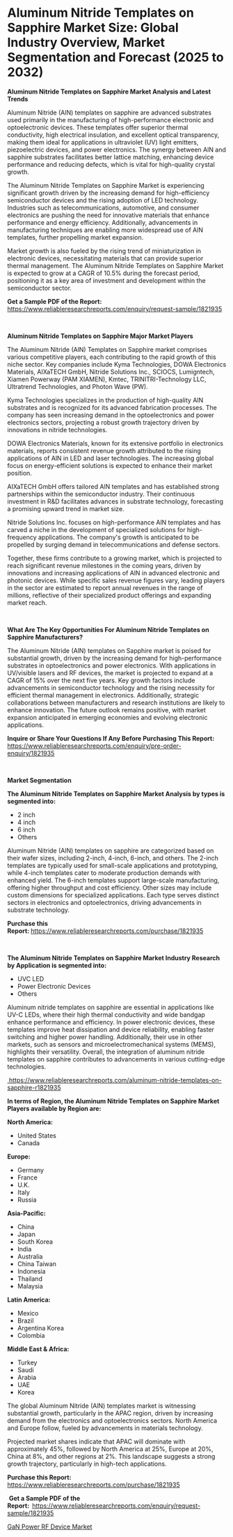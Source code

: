 <p><h1>Aluminum Nitride Templates on Sapphire Market Size: Global Industry Overview, Market Segmentation and Forecast (2025 to 2032)</h1></p><p><strong>Aluminum Nitride Templates on Sapphire Market Analysis and Latest Trends</strong></p>
<p><p>Aluminum Nitride (AlN) templates on sapphire are advanced substrates used primarily in the manufacturing of high-performance electronic and optoelectronic devices. These templates offer superior thermal conductivity, high electrical insulation, and excellent optical transparency, making them ideal for applications in ultraviolet (UV) light emitters, piezoelectric devices, and power electronics. The synergy between AlN and sapphire substrates facilitates better lattice matching, enhancing device performance and reducing defects, which is vital for high-quality crystal growth.</p><p>The Aluminum Nitride Templates on Sapphire Market is experiencing significant growth driven by the increasing demand for high-efficiency semiconductor devices and the rising adoption of LED technology. Industries such as telecommunications, automotive, and consumer electronics are pushing the need for innovative materials that enhance performance and energy efficiency. Additionally, advancements in manufacturing techniques are enabling more widespread use of AlN templates, further propelling market expansion. </p><p>Market growth is also fueled by the rising trend of miniaturization in electronic devices, necessitating materials that can provide superior thermal management. The Aluminum Nitride Templates on Sapphire Market is expected to grow at a CAGR of 10.5% during the forecast period, positioning it as a key area of investment and development within the semiconductor sector.</p></p>
<p><strong>Get a Sample PDF of the Report:&nbsp;</strong> <a href="https://www.reliableresearchreports.com/enquiry/request-sample/1821935?utm_campaign=2393&utm_medium=2&utm_source=Github&utm_content=ia&utm_term=13022025&utm_id=aluminum-nitride-templates-on-sapphire">https://www.reliableresearchreports.com/enquiry/request-sample/1821935</a></p>
<p>&nbsp;</p>
<p><strong>Aluminum Nitride Templates on Sapphire Major Market Players</strong></p>
<p><p>The Aluminum Nitride (AlN) Templates on Sapphire market comprises various competitive players, each contributing to the rapid growth of this niche sector. Key companies include Kyma Technologies, DOWA Electronics Materials, AIXaTECH GmbH, Nitride Solutions Inc., SCIOCS, Lumigntech, Xiamen Powerway (PAM XIAMEN), Kmtec, TRINITRI-Technology LLC, Ultratrend Technologies, and Photon Wave (PW).</p><p>Kyma Technologies specializes in the production of high-quality AlN substrates and is recognized for its advanced fabrication processes. The company has seen increasing demand in the optoelectronics and power electronics sectors, projecting a robust growth trajectory driven by innovations in nitride technologies.</p><p>DOWA Electronics Materials, known for its extensive portfolio in electronics materials, reports consistent revenue growth attributed to the rising applications of AlN in LED and laser technologies. The increasing global focus on energy-efficient solutions is expected to enhance their market position.</p><p>AIXaTECH GmbH offers tailored AlN templates and has established strong partnerships within the semiconductor industry. Their continuous investment in R&D facilitates advances in substrate technology, forecasting a promising upward trend in market size.</p><p>Nitride Solutions Inc. focuses on high-performance AlN templates and has carved a niche in the development of specialized solutions for high-frequency applications. The company's growth is anticipated to be propelled by surging demand in telecommunications and defense sectors.</p><p>Together, these firms contribute to a growing market, which is projected to reach significant revenue milestones in the coming years, driven by innovations and increasing applications of AlN in advanced electronic and photonic devices. While specific sales revenue figures vary, leading players in the sector are estimated to report annual revenues in the range of millions, reflective of their specialized product offerings and expanding market reach.</p></p>
<p>&nbsp;</p>
<p><strong>What Are The Key Opportunities For Aluminum Nitride Templates on Sapphire Manufacturers?</strong></p>
<p><p>The Aluminum Nitride (AlN) templates on Sapphire market is poised for substantial growth, driven by the increasing demand for high-performance substrates in optoelectronics and power electronics. With applications in UV/visible lasers and RF devices, the market is projected to expand at a CAGR of 15% over the next five years. Key growth factors include advancements in semiconductor technology and the rising necessity for efficient thermal management in electronics. Additionally, strategic collaborations between manufacturers and research institutions are likely to enhance innovation. The future outlook remains positive, with market expansion anticipated in emerging economies and evolving electronic applications.</p></p>
<p><strong>Inquire or Share Your Questions If Any Before Purchasing This Report:</strong> <a href="https://www.reliableresearchreports.com/enquiry/pre-order-enquiry/1821935?utm_campaign=2393&utm_medium=2&utm_source=Github&utm_content=ia&utm_term=13022025&utm_id=aluminum-nitride-templates-on-sapphire">https://www.reliableresearchreports.com/enquiry/pre-order-enquiry/1821935</a></p>
<p>&nbsp;</p>
<p><strong>Market Segmentation</strong></p>
<p><strong>The Aluminum Nitride Templates on Sapphire Market Analysis by types is segmented into:</strong></p>
<p><ul><li>2 inch</li><li>4 inch</li><li>6 inch</li><li>Others</li></ul></p>
<p><p>Aluminum Nitride (AlN) templates on sapphire are categorized based on their wafer sizes, including 2-inch, 4-inch, 6-inch, and others. The 2-inch templates are typically used for small-scale applications and prototyping, while 4-inch templates cater to moderate production demands with enhanced yield. The 6-inch templates support large-scale manufacturing, offering higher throughput and cost efficiency. Other sizes may include custom dimensions for specialized applications. Each type serves distinct sectors in electronics and optoelectronics, driving advancements in substrate technology.</p></p>
<p><strong>Purchase this Report:&nbsp;</strong><a href="https://www.reliableresearchreports.com/purchase/1821935?utm_campaign=2393&utm_medium=2&utm_source=Github&utm_content=ia&utm_term=13022025&utm_id=aluminum-nitride-templates-on-sapphire">https://www.reliableresearchreports.com/purchase/1821935</a></p>
<p>&nbsp;</p>
<p><strong>The Aluminum Nitride Templates on Sapphire Market Industry Research by Application is segmented into:</strong></p>
<p><ul><li>UVC LED</li><li>Power Electronic Devices</li><li>Others</li></ul></p>
<p><p>Aluminum nitride templates on sapphire are essential in applications like UV-C LEDs, where their high thermal conductivity and wide bandgap enhance performance and efficiency. In power electronic devices, these templates improve heat dissipation and device reliability, enabling faster switching and higher power handling. Additionally, their use in other markets, such as sensors and microelectromechanical systems (MEMS), highlights their versatility. Overall, the integration of aluminum nitride templates on sapphire contributes to advancements in various cutting-edge technologies.</p></p>
<p><a href="https://www.reliableresearchreports.com/aluminum-nitride-templates-on-sapphire-r1821935?utm_campaign=2393&utm_medium=2&utm_source=Github&utm_content=ia&utm_term=13022025&utm_id=aluminum-nitride-templates-on-sapphire">&nbsp;https://www.reliableresearchreports.com/aluminum-nitride-templates-on-sapphire-r1821935</a></p>
<p><strong>In terms of Region, the Aluminum Nitride Templates on Sapphire Market Players available by Region are:</strong></p>
<p>
    <p> <strong> North America: </strong>
        <ul>
            <li>United States</li>
            <li>Canada</li>
        </ul>
        </p> 
    <p> <strong> Europe: </strong>
        <ul>
            <li>Germany</li>
            <li>France</li>
            <li>U.K.</li>
            <li>Italy</li>
            <li>Russia</li>
        </ul>
        </p> 
    <p> <strong> Asia-Pacific: </strong>
        <ul>
            <li>China</li>
            <li>Japan</li>
            <li>South Korea</li>
            <li>India</li>
            <li>Australia</li>
            <li>China Taiwan</li>
            <li>Indonesia</li>
            <li>Thailand</li>
            <li>Malaysia</li>
        </ul>
        </p> 
    <p> <strong> Latin America: </strong>
        <ul>
            <li>Mexico</li>
            <li>Brazil</li>
            <li>Argentina Korea</li>
            <li>Colombia</li>
        </ul>
        </p> 
    <p> <strong> Middle East & Africa: </strong>
        <ul>
            <li>Turkey</li>
            <li>Saudi</li>
            <li>Arabia</li>
            <li>UAE</li>
            <li>Korea</li>
        </ul>
    </p>
    </p>
<p><p>The global Aluminum Nitride (AlN) templates market is witnessing substantial growth, particularly in the APAC region, driven by increasing demand from the electronics and optoelectronics sectors. North America and Europe follow, fueled by advancements in materials technology. </p><p>Projected market shares indicate that APAC will dominate with approximately 45%, followed by North America at 25%, Europe at 20%, China at 8%, and other regions at 2%. This landscape suggests a strong growth trajectory, particularly in high-tech applications.</p></p>
<p><strong>Purchase this Report: </strong><a href="https://www.reliableresearchreports.com/purchase/1821935?utm_campaign=2393&utm_medium=2&utm_source=Github&utm_content=ia&utm_term=13022025&utm_id=aluminum-nitride-templates-on-sapphire">https://www.reliableresearchreports.com/purchase/1821935</a></p>
<p>&nbsp;<strong>Get a Sample PDF of the Report:&nbsp;&nbsp;</strong><a href="https://www.reliableresearchreports.com/enquiry/request-sample/1821935?utm_campaign=2393&utm_medium=2&utm_source=Github&utm_content=ia&utm_term=13022025&utm_id=aluminum-nitride-templates-on-sapphire">https://www.reliableresearchreports.com/enquiry/request-sample/1821935</a></p>
<p><strong></strong></p>
<p><p><a href="https://github.com/janraimondo83/Market-Research-Report-List-1/blob/main/gan-power-rf-device-market.md?utm_campaign=2393&utm_medium=2&utm_source=Github&utm_content=ia&utm_term=13022025&utm_id=aluminum-nitride-templates-on-sapphire">GaN Power RF Device Market</a></p></p>